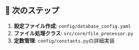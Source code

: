 ## 🔧 次のステップ

1. **設定ファイル作成**: `config/database_config.yaml`
2. **ファイル処理クラス**: `src/core/file_processor.py`
3. **定数管理**: `config/constants.py`の詳細実装